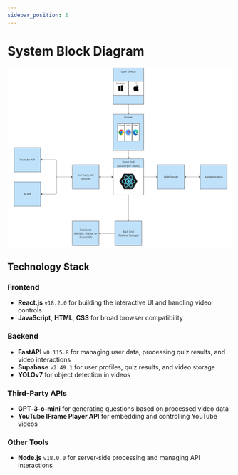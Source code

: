 ```yaml
---
sidebar_position: 2
---
```


# System Block Diagram

![Alt Text](/img/system_block_diagram.png)

## Technology Stack

### Frontend
- **React.js** `v18.2.0` for building the interactive UI and handling video controls
- **JavaScript**, **HTML**, **CSS** for broad browser compatibility

### Backend
- **FastAPI** `v0.115.8` for managing user data, processing quiz results, and video interactions
- **Supabase** `v2.49.1` for user profiles, quiz results, and video storage
- **YOLOv7** for object detection in videos

### Third‑Party APIs
- **GPT‑3‑o-mini** for generating questions based on processed video data
- **YouTube IFrame Player API** for embedding and controlling YouTube videos

### Other Tools
- **Node.js** `v18.0.0` for server‑side processing and managing API interactions
